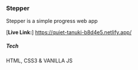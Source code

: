 ### Stepper

Stepper is a simple progress web app

[**Live Link:**] https://quiet-tanuki-b8d4e5.netlify.app/

##### Tech

HTML, CSS3 & VANILLA JS
